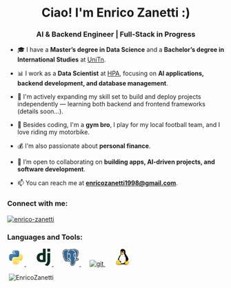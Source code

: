 <h1 align="center">Ciao! I'm Enrico Zanetti :)</h1>
<h3 align="center">AI & Backend Engineer | Full-Stack in Progress</h3>

- 🎓 I have a **Master’s degree in Data Science** and a **Bachelor’s degree in International Studies** at [UniTn](https://www.unitn.it/en).
  
- 📊 I work as a **Data Scientist** at [HPA](https://www.hpa.ai), focusing on **AI applications, backend development, and database management**.
  
- 🌱 I'm actively expanding my skill set to build and deploy projects independently — learning both backend and frontend frameworks (details soon...).
  
- 🔭 Besides coding, I'm a **gym bro**, I play for my local football team, and I love riding my motorbike.
  
- 💰 I'm also passionate about **personal finance**.
  
- 👯 I’m open to collaborating on **building apps, AI-driven projects, and software development**.

- 📫 You can reach me at **enricozanetti1998@gmail.com**.  

<h3 align="left">Connect with me:</h3>
<p align="left">
<a href="https://linkedin.com/in/enrico-zanetti" target="blank">
  <img align="center" src="https://raw.githubusercontent.com/rahuldkjain/github-profile-readme-generator/master/src/images/icons/Social/linked-in-alt.svg" alt="enrico-zanetti" height="30" width="40" />
</a>
</p>

<h3 align="left">Languages and Tools:</h3>
<p align="left"> 
  <a href="https://www.python.org" target="_blank" rel="noreferrer"> 
    <img src="https://raw.githubusercontent.com/devicons/devicon/master/icons/python/python-original.svg" alt="python" width="40" height="40"/> 
  </a>
  &nbsp;&nbsp;&nbsp;&nbsp;
  <a href="https://www.django-rest-framework.org/" target="_blank" rel="noreferrer"> 
    <img src="https://raw.githubusercontent.com/devicons/devicon/master/icons/django/django-plain.svg" alt="django" width="40" height="40"/> 
  </a>  
  &nbsp;&nbsp;&nbsp;&nbsp;
  <a href="https://www.postgresql.org/" target="_blank" rel="noreferrer"> 
    <img src="https://raw.githubusercontent.com/devicons/devicon/master/icons/postgresql/postgresql-original.svg" alt="postgresql" width="40" height="40"/> 
  </a>  
  &nbsp;&nbsp;&nbsp;&nbsp;
  <a href="https://git-scm.com/" target="_blank" rel="noreferrer"> 
    <img src="https://www.vectorlogo.zone/logos/git-scm/git-scm-icon.svg" alt="git" width="40" height="40"/> 
  </a>
  &nbsp;&nbsp;&nbsp;&nbsp;
  <a href="https://www.linux.org/" target="_blank" rel="noreferrer"> 
    <img src="https://raw.githubusercontent.com/devicons/devicon/master/icons/linux/linux-original.svg" alt="linux" width="40" height="40"/> 
  </a> 
</p>

<p>&nbsp;<img align="center" src="https://github-readme-stats.vercel.app/api?username=EnricoZanetti&show_icons=true&locale=en" alt="EnricoZanetti" /></p>
